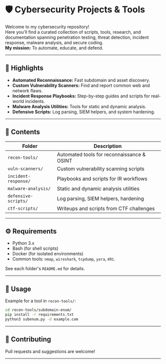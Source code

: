 # 🛡️ Cybersecurity Projects & Tools

Welcome to my cybersecurity repository!  
Here you'll find a curated collection of scripts, tools, research, and documentation spanning penetration testing, threat detection, incident response, malware analysis, and secure coding.  
**My mission:** To automate, educate, and defend.

---

## 🚀 Highlights

- **Automated Reconnaissance:** Fast subdomain and asset discovery.
- **Custom Vulnerability Scanners:** Find and report common web and network flaws.
- **Incident Response Playbooks:** Step-by-step guides and scripts for real-world incidents.
- **Malware Analysis Utilities:** Tools for static and dynamic analysis.
- **Defensive Scripts:** Log parsing, SIEM helpers, and system hardening.

---

## 📂 Contents

| Folder                | Description                                 |
|-----------------------|---------------------------------------------|
| `recon-tools/`        | Automated tools for reconnaissance & OSINT  |
| `vuln-scanners/`      | Custom vulnerability scanning scripts       |
| `incident-response/`  | Playbooks and scripts for IR workflows      |
| `malware-analysis/`   | Static and dynamic analysis utilities       |
| `defensive-scripts/`  | Log parsing, SIEM helpers, hardening        |
| `ctf-scripts/`        | Writeups and scripts from CTF challenges    |

---

## ⚙️ Requirements

- Python 3.x
- Bash (for shell scripts)
- Docker (for isolated environments)
- Common tools: `nmap`, `wireshark`, `tcpdump`, `yara`, etc.

See each folder's `README.md` for details.

---

## 🧪 Usage

Example for a tool in `recon-tools/`:

```bash
cd recon-tools/subdomain-enum/
pip install -r requirements.txt
python3 subenum.py -d example.com
```

---

## 🤝 Contributing

Pull requests and suggestions are welcome!  

---
